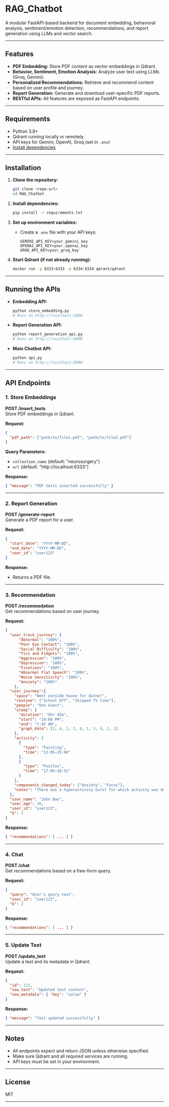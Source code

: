 # RAG_Chatbot

A modular FastAPI-based backend for document embedding, behavioral analysis, sentiment/emotion detection, recommendations, and report generation using LLMs and vector search.

---

## Features

- **PDF Embedding:** Store PDF content as vector embeddings in Qdrant.
- **Behavior, Sentiment, Emotion Analysis:** Analyze user text using LLMs (Groq, Gemini).
- **Personalized Recommendations:** Retrieve and recommend content based on user profile and journey.
- **Report Generation:** Generate and download user-specific PDF reports.
- **RESTful APIs:** All features are exposed as FastAPI endpoints.

---

## Requirements

- Python 3.8+
- Qdrant running locally or remotely
- API keys for Gemini, OpenAI, Groq (set in `.env`)
- [Install dependencies](#installation)

---

## Installation

1. **Clone the repository:**
   ```bash
   git clone <repo-url>
   cd RAG_Chatbot
   ```

2. **Install dependencies:**
   ```bash
   pip install -r requirements.txt
   ```

3. **Set up environment variables:**
   - Create a `.env` file with your API keys:
     ```
     GEMINI_API_KEY=your_gemini_key
     OPENAI_API_KEY=your_openai_key
     GROQ_API_KEY=your_groq_key
     ```

4. **Start Qdrant (if not already running):**
   ```bash
   docker run -p 6333:6333 -p 6334:6334 qdrant/qdrant
   ```

---

## Running the APIs

- **Embedding API:**  
  ```bash
  python store_embedding.py
  # Runs on http://localhost:3000
  ```

- **Report Generation API:**  
  ```bash
  python report_generation_api.py
  # Runs on http://localhost:8000
  ```

- **Main Chatbot API:**  
  ```bash
  python api.py
  # Runs on http://localhost:8000
  ```

---

## API Endpoints

### 1. Store Embeddings

**POST /insert_texts**  
Store PDF embeddings in Qdrant.

**Request:**
```json
{
  "pdf_path": ["path/to/file1.pdf", "path/to/file2.pdf"]
}
```
**Query Parameters:**  
- `collection_name` (default: "neurosurgery")
- `url` (default: "http://localhost:6333")

**Response:**
```json
{ "message": "PDF texts inserted successfully" }
```

---

### 2. Report Generation

**POST /generate-report**  
Generate a PDF report for a user.

**Request:**
```json
{
  "start_date": "YYYY-MM-DD",
  "end_date": "YYYY-MM-DD",
  "user_id": "user123"
}
```
**Response:**  
- Returns a PDF file.

---

### 3. Recommendation

**POST /recommedation**  
Get recommendations based on user journey.

**Request:**
```json
{
  "user_track_journey": {
      "Abnormal": "100%",
      "Poor Eye Contact": "100%",
      "Social Difficulty": "100%",
      "Tics and Fidgets": "100%",
      "Aggression": "100%",
      "Depression": "100%",
      "Fixations": "100%",
      "Abnormal Flat Speech": "100%",
      "Noise Sensitivity": "100%",
      "Anxiety": "100%"
    },
  "user_journey":{
    "space": "Went outside house for dinner",
    "routine": ["School Off", "Skipped TV time"],
    "people": "One Guest",
    "sleep": {
      "duration": "5hr 45m",
      "start": "10:00 PM",
      "end": "7:45 AM",
      "graph_data": [2, 4, 1, 3, 0, 1, 3, 4, 2, 1]
    },
    "activity": [
      {
        "type": "Painting",
        "time": "13:05–15:00"
      },
      {
        "type": "Puzzles",
        "time": "17:05–18:51"
      }
    ],
    "components_changed_today": ["Anxiety", "Focus"],
    "notes": "There was a hyperactivity burst for which activity was done"
  },
  "user_name": "John Doe",
  "user_age": 30,
  "user_id": "user123",
  "k": 2
}
```
**Response:**
```json
{ "recommendations": [ ... ] }
```

---

### 4. Chat

**POST /chat**  
Get recommendations based on a free-form query.

**Request:**
```json
{
  "query": "User's query text",
  "user_id": "user123",
  "k": 2
}
```
**Response:**
```json
{ "recommendations": [ ... ] }
```

---

### 5. Update Text

**POST /update_text**  
Update a text and its metadata in Qdrant.

**Request:**
```json
{
  "id": 123,
  "new_text": "Updated text content",
  "new_metadata": { "key": "value" }
}
```
**Response:**
```json
{ "message": "Text updated successfully" }
```

---

## Notes

- All endpoints expect and return JSON unless otherwise specified.
- Make sure Qdrant and all required services are running.
- API keys must be set in your environment.

---

## License

MIT

---
